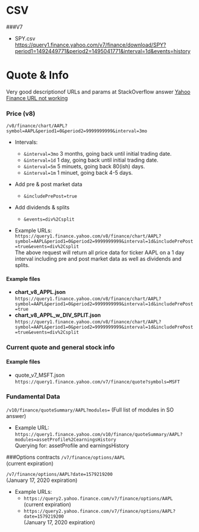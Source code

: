 # CSV
###V7
* SPY.csv  
https://query1.finance.yahoo.com/v7/finance/download/SPY?period1=1492449771&period2=1495041771&interval=1d&events=history

# Quote & Info
Very good descriptionof URLs and params at StackOverflow answer 
[Yahoo Finance URL not working](https://stackoverflow.com/questions/44030983/yahoo-finance-url-not-working)

### Price (v8)
`/v8/finance/chart/AAPL?symbol=AAPL&period1=0&period2=9999999999&interval=3mo`  

* Intervals:

  * `&interval=3mo` 3 months, going back until initial trading date.
  * `&interval=1d` 1 day, going back until initial trading date.
  * `&interval=5m` 5 minuets, going back 80(ish) days.
  * `&interval=1m` 1 minuet, going back 4-5 days.

* Add pre & post market data
  * `&includePrePost=true`

* Add dividends & splits
  * `&events=div%2Csplit`

* Example URLs:  
`https://query1.finance.yahoo.com/v8/finance/chart/AAPL?symbol=AAPL&period1=0&period2=9999999999&interval=1d&includePrePost=true&events=div%2Csplit`  
The above request will return all price data for ticker AAPL on a 1 day interval including pre and post market data as well as dividends and splits.

#### Example files
* **chart_v8_APPL.json**  
`https://query1.finance.yahoo.com/v8/finance/chart/AAPL?symbol=AAPL&period1=0&period2=9999999999&interval=1d&includePrePost=true`
* **chart_v8_APPL_w_DIV_SPLIT.json**  
`https://query1.finance.yahoo.com/v8/finance/chart/AAPL?symbol=AAPL&period1=0&period2=9999999999&interval=1d&includePrePost=true&events=div%2Csplit`

### Current quote and general stock info
#### Example files
* quote_v7_MSFT.json  
`https://query1.finance.yahoo.com/v7/finance/quote?symbols=MSFT`


### Fundamental Data
`/v10/finance/quoteSummary/AAPL?modules=` 
(Full list of modules in SO answer)
* Example URL:
`https://query1.finance.yahoo.com/v10/finance/quoteSummary/AAPL?modules=assetProfile%2CearningsHistory`  
Querying for: assetProfile and earningsHistory

###Options contracts
`/v7/finance/options/AAPL`  
(current expiration)

`/v7/finance/options/AAPL?date=1579219200`  
(January 17, 2020 expiration)

* Example URLs:  
  * `https://query2.yahoo.finance.com/v7/finance/options/AAPL`  
(current expiration)
  * `https://query2.yahoo.finance.com/v7/finance/options/AAPL?date=1579219200`  
(January 17, 2020 expiration)